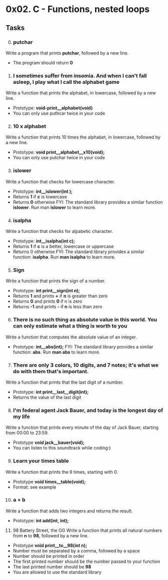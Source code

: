 # 0x02. C - Functions, nested loops 
## Tasks 
0. ### putchar
Write a program that prints **putchar**, followed by a new line\.
- The program should return **0**
1. ### I sometimes suffer from insomia. And when I can't fall asleep, I play what I call the alphabet game
Write a function that prints the alphabet, in lowercase, followed by a new line\.
- Prototype: **void-print__alphabet(void)**
- You can only use puthcar twice in your code 
2. ### 10 x alphabet 
Write a function that prints 10 times the alphabet, in lowercase, followed by a new line\. 
- Prototype: **void print__alphabet__x10(void);**
- You can only use putchar twice in your code
3. ### islower
Write a function that checks for lowercase character\.
- Prototype: **int__islower(int );**
- Returns **1** if **c** is lowercase
- Returns **0** otherwise
FYI: The standard library provides a similar function **islower**. Run man **islower** to learn more\. 
4. ### isalpha 
Write a function that checks for alpabetic character\.
- Prototype: **int__isalpha(int c);**
- Returns **1** if **c** is a better, lowercase or uppercase
- Returns 0 otherwise
FYI: The standard library provides a similar function: **isalpha**. Run **man isalpha** to learn more\. 
5. ### Sign 
Write a function that prints the sign of a number\.
- Prototype: **int print__sign(int n);**
- Returns **1** and prints **+** if **n** is greater than zero
- Returns **0** and prints **0** if n is zero 
- Returns **-1** and prints **-** if **n** is less than zero
6. ### There is no such thing as absolute value in this world. You can only estimate what a thing is worth to you
Write a function that computes the absolute value of an integer\.
- Prototype: **int__abs(int);**
FYI: The standard library provides a similar function: **abs**. Run **man abs** to learn more\.
7. ### There are only 3 colors, 10 digits, and 7 notes; it's what we do with them that's important.
Write a function that prints that the last digit of a number\.
- Prototype: **int print__last__digit(int);**
- Returns the value of the last digit
8. ### I'm federal agent Jack Bauer, and today is the longest day of my life
Write a function that prints every minute of the day of Jack Bauer, starting from 00:00 to 23:59\.
- Prototype **void jack__bauer(void);**
- You can listen to this soundtrack while coding:)
9. ### Learn your times table 
Write a function that prints the 9 times, starting with 0\.
- Prototype **void times__table(void);**
- Format: see example
10. ### a + b 
Write a function that adds two integers and returns the result\.
- Prototype: **int add(int, int);**
11. 98 Battery Street, the OG 
Write a function that prints all natural numbers from **n** to **98**, followed by a new line\.
- Prototype **void print__to__98(int n);**
- Number must be separated by a comma, followed by a space
- Number should be printed in order
- The first printed number should be the number passed to your function
- The last printed number should be **98**
- You are allowed to use the standard library

